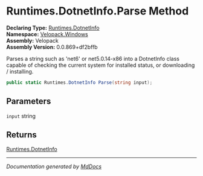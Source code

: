 ﻿<!--  
  <auto-generated>   
    The contents of this file were generated by a tool.  
    Changes to this file may be list if the file is regenerated  
  </auto-generated>   
-->

# Runtimes.DotnetInfo.Parse Method

**Declaring Type:** [Runtimes.DotnetInfo](../index.md)  
**Namespace:** [Velopack.Windows](../../../index.md)  
**Assembly:** Velopack  
**Assembly Version:** 0.0.869+df2bffb

Parses a string such as 'net6' or net5.0.14\-x86 into a DotnetInfo class capable of checking the current system for installed status, or downloading \/ installing.

```csharp
public static Runtimes.DotnetInfo Parse(string input);
```

## Parameters

`input`  string

## Returns

[Runtimes.DotnetInfo](../index.md)

___

*Documentation generated by [MdDocs](https://github.com/ap0llo/mddocs)*

